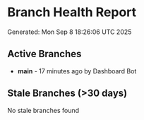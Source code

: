 # Branch Health Report
Generated: Mon Sep  8 18:26:06 UTC 2025

## Active Branches
- **main** - 17 minutes ago by Dashboard Bot

## Stale Branches (>30 days)
No stale branches found
